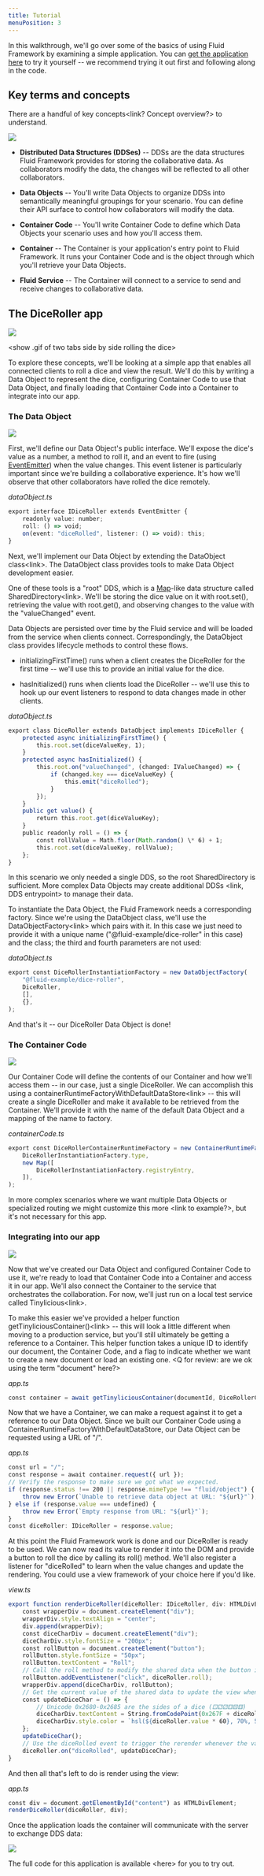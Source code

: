 ```yaml
---
title: Tutorial
menuPosition: 3
---
```



In this walkthrough, we'll go over some of the basics of using Fluid Framework by examining a simple application. You
can [get the application
here](https://github.com/microsoft/FluidFramework/tree/master/examples/hosts/app-integration/external-views) to try it
yourself -- we recommend trying it out first and following along in the code.


## Key terms and concepts

There are a handful of key concepts\<link? Concept overview?\> to
understand.

![](media/image1.png)

- **Distributed Data Structures (DDSes)** -- DDSs are the data structures Fluid Framework provides for storing the
  collaborative data. As collaborators modify the data, the changes will be reflected to all other collaborators.

- **Data Objects** -- You'll write Data Objects to organize DDSs into semantically meaningful groupings for your
  scenario. You can define their API surface to control how collaborators will modify the data.

- **Container Code** -- You'll write Container Code to define which Data Objects your scenario uses and how
  you'll access them.

- **Container** -- The Container is your application's entry point to Fluid Framework. It runs your Container
  Code and is the object through which you'll retrieve your Data Objects.

- **Fluid Service** -- The Container will connect to a service to send and receive changes to collaborative data.

## The DiceRoller app


![](media/image2.png)

\<show .gif of two tabs side by side rolling the dice\>

To explore these concepts, we'll be looking at a simple app that enables all connected clients to roll a dice and view
the result. We'll do this by writing a Data Object to represent the dice, configuring Container Code to use that Data
Object, and finally loading that Container Code into a Container to integrate into our app.

### The Data Object


![](media/image3.png)

First, we'll define our Data Object's public interface. We'll expose the dice's value as a number, a method to roll it,
and an event to fire (using [EventEmitter](https://nodejs.org/api/events.html#events_class_eventemitter)) when the value
changes. This event listener is particularly important since we're building a collaborative experience. It's how we'll
observe that other collaborators have rolled the dice remotely.

*dataObject.ts*

```ts
export interface IDiceRoller extends EventEmitter {
    readonly value: number;
    roll: () => void;
    on(event: "diceRolled", listener: () => void): this;
}
```

Next, we'll implement our Data Object by extending the DataObject class\<link\>. The DataObject class provides tools to
make Data Object development easier.

One of these tools is a "root" DDS, which is a
[Map](https://developer.mozilla.org/en-US/docs/Web/JavaScript/Reference/Global_Objects/Map)-like data structure called
SharedDirectory\<link\>. We'll be storing the dice value on it with root.set(), retrieving the value with root.get(),
and observing changes to the value with the "valueChanged" event.

Data Objects are persisted over time by the Fluid service and will be loaded from the service when clients connect.
Correspondingly, the DataObject class provides lifecycle methods to control these flows.

- initializingFirstTime() runs when a client creates the DiceRoller for the first time -- we'll use this to provide an
  initial value for the dice.

- hasInitialized() runs when clients load the DiceRoller -- we'll use this to hook up our event listeners to respond to
  data changes made in other clients.

*dataObject.ts*

```ts
export class DiceRoller extends DataObject implements IDiceRoller {
    protected async initializingFirstTime() {
        this.root.set(diceValueKey, 1);
    }
    protected async hasInitialized() {
        this.root.on("valueChanged", (changed: IValueChanged) => {
            if (changed.key === diceValueKey) {
                this.emit("diceRolled");
            }
        });
    }
    public get value() {
        return this.root.get(diceValueKey);
    }
    public readonly roll = () => {
        const rollValue = Math.floor(Math.random() \* 6) + 1;
        this.root.set(diceValueKey, rollValue);
    };
}
```

In this scenario we only needed a single DDS, so the root SharedDirectory is sufficient. More complex Data Objects may
create additional DDSs \<link, DDS entrypoint\> to manage their data.

To instantiate the Data Object, the Fluid Framework needs a corresponding factory. Since we're using the DataObject
class, we'll use the DataObjectFactory\<link\> which pairs with it. In this case we just need to provide it with a
unique name ("\@fluid-example/dice-roller" in this case) and the class; the third and fourth parameters are not used:

*dataObject.ts*

```ts
export const DiceRollerInstantiationFactory = new DataObjectFactory(
    "@fluid-example/dice-roller",
    DiceRoller,
    [],
    {},
);
```

And that's it -- our DiceRoller Data Object is done!

### The Container Code

![](media/image4.png)

Our Container Code will define the contents of our Container and how we'll access them -- in our case, just a single
DiceRoller. We can accomplish this using a containerRuntimeFactoryWithDefaultDataStore\<link\> -- this will create a
single DiceRoller and make it available to be retrieved from the Container. We'll provide it with the name of the
default Data Object and a mapping of the name to factory.

*containerCode.ts*

```ts
export const DiceRollerContainerRuntimeFactory = new ContainerRuntimeFactoryWithDefaultDataStore(
    DiceRollerInstantiationFactory.type,
    new Map([
        DiceRollerInstantiationFactory.registryEntry,
    ]),
);
```

In more complex scenarios where we want multiple Data Objects or specialized routing we might customize this more \<link
to example?\>, but it's not necessary for this app.

### Integrating into our app

![](media/image5.png)

Now that we've created our Data Object and configured Container Code to use it, we're ready to load that Container Code
into a Container and access it in our app. We'll also connect the Container to the service that orchestrates the
collaboration. For now, we'll just run on a local test service called Tinylicious\<link\>.

To make this easier we've provided a helper function getTinyliciousContainer()\<link\> -- this will look a little
different when moving to a production service, but you'll still ultimately be getting a reference to a Container. This
helper function takes a unique ID to identify our document, the Container Code, and a flag to indicate whether we want
to create a new document or load an existing one. \<Q for review: are we ok using the term "document" here?\>

*app.ts*

```ts
const container = await getTinyliciousContainer(documentId, DiceRollerContainerRuntimeFactory, createNew);
```

Now that we have a Container, we can make a request against it to get a reference to our Data Object. Since we built our
Container Code using a ContainerRuntimeFactoryWithDefaultDataStore, our Data Object can be requested using a URL of "/".

*app.ts*

```ts
const url = "/";
const response = await container.request({ url });
// Verify the response to make sure we got what we expected.
if (response.status !== 200 || response.mimeType !== "fluid/object") {
    throw new Error(`Unable to retrieve data object at URL: "${url}"`);
} else if (response.value === undefined) {
    throw new Error(`Empty response from URL: "${url}"`);
}
const diceRoller: IDiceRoller = response.value;
```

At this point the Fluid Framework work is done and our DiceRoller is ready to be used. We can now read its value to
render it into the DOM and provide a button to roll the dice by calling its roll() method. We'll also register a
listener for "diceRolled" to learn when the value changes and update the rendering. You could use a view framework of
your choice here if you'd like.

*view.ts*

```ts
export function renderDiceRoller(diceRoller: IDiceRoller, div: HTMLDivElement) {
    const wrapperDiv = document.createElement("div");
    wrapperDiv.style.textAlign = "center";
    div.append(wrapperDiv);
    const diceCharDiv = document.createElement("div");
    diceCharDiv.style.fontSize = "200px";
    const rollButton = document.createElement("button");
    rollButton.style.fontSize = "50px";
    rollButton.textContent = "Roll";
    // Call the roll method to modify the shared data when the button is clicked
    rollButton.addEventListener("click", diceRoller.roll);
    wrapperDiv.append(diceCharDiv, rollButton);
    // Get the current value of the shared data to update the view whenever it changes.
    const updateDiceChar = () => {
        // Unicode 0x2680-0x2685 are the sides of a dice (⚀⚁⚂⚃⚄⚅)
        diceCharDiv.textContent = String.fromCodePoint(0x267F + diceRoller.value);
        diceCharDiv.style.color = `hsl(${diceRoller.value * 60}, 70%, 50%)`;
    };
    updateDiceChar();
    // Use the diceRolled event to trigger the rerender whenever the value changes.
    diceRoller.on("diceRolled", updateDiceChar);
}
```

And then all that's left to do is render using the view:

*app.ts*

```ts
const div = document.getElementById("content") as HTMLDivElement;
renderDiceRoller(diceRoller, div);
```

Once the application loads the container will communicate with the server to exchange DDS data:

![](media/image1.png)

The full code for this application is available \<here\> for you to try out.
